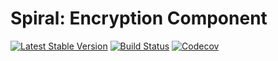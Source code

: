# Spiral: Encryption Component
[![Latest Stable Version](https://poser.pugx.org/spiral/encrypter/version)](https://packagist.org/packages/spiral/encrypter)
[![Build Status](https://travis-ci.org/spiral/encrypter.svg?branch=master)](https://travis-ci.org/spiral/encrypter)
[![Codecov](https://codecov.io/gh/spiral/encrypter/branch/master/graph/badge.svg)](https://codecov.io/gh/spiral/encrypter/)